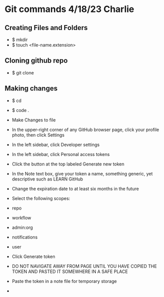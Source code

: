 # Git commands 4/18/23 Charlie

## Creating Files and Folders 
- $ mkdir <repo-name>
- $ touch <file-name.extension>

## Cloning github repo
- $ git clone <github-repo-https-url>

## Making changes 
- $ cd <repo-name>
- $ code . 
- Make Changes to file

- In the upper-right corner of any GitHub browser page, click your profile photo, then click Settings
- In the left sidebar, click Developer settings
- In the left sidebar, click Personal access tokens
- Click the button at the top labeled Generate new token
- In the Note text box, give your token a name, something generic, yet descriptive such as LEARN GitHub
- Change the expiration date to at least six months in the future
- Select the following scopes:
- repo
- workflow
- admin:org
- notifications
- user
- Click Generate token
- DO NOT NAVIGATE AWAY FROM PAGE UNTIL YOU HAVE COPIED THE TOKEN AND PASTED IT SOMEWHERE IN A SAFE PLACE
- Paste the token in a note file for temporary storage
- 